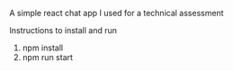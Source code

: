 A simple react chat app I used for a technical assessment

Instructions to install and run
1. npm install
2. npm run start
